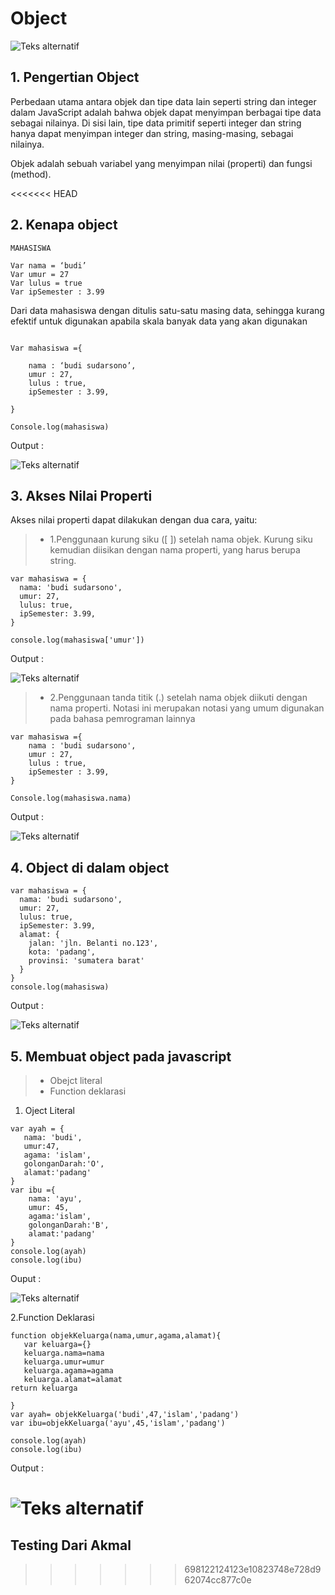 # Object

![Teks alternatif](https://www.tutorialstonight.com/assets/js/javascript-object.webp)

## 1. Pengertian Object

Perbedaan utama antara objek dan tipe data lain seperti string dan integer dalam JavaScript adalah bahwa objek dapat menyimpan berbagai tipe data sebagai nilainya. Di sisi lain, tipe data primitif seperti integer dan string hanya dapat menyimpan integer dan string, masing-masing, sebagai nilainya.

Objek adalah sebuah variabel yang menyimpan nilai (properti) dan fungsi (method).

<<<<<<< HEAD
## 2. Kenapa object

```
MAHASISWA

Var nama = ‘budi’
Var umur = 27
Var lulus = true
Var ipSemester : 3.99
```

Dari data mahasiswa dengan ditulis satu-satu masing data, sehingga kurang efektif untuk digunakan apabila skala banyak data yang akan digunakan

```

Var mahasiswa ={

	nama : ‘budi sudarsono’,
	umur : 27,
	lulus : true,
	ipSemester : 3.99,

}

Console.log(mahasiswa)

```

Output :

![Teks alternatif](/asset/image/object1.png)

## 3. Akses Nilai Properti

Akses nilai properti dapat dilakukan dengan dua cara, yaitu:

> - 1.Penggunaan kurung siku ([ ]) setelah nama objek. Kurung siku kemudian diisikan dengan nama properti, yang harus berupa string.

```
var mahasiswa = {
  nama: 'budi sudarsono',
  umur: 27,
  lulus: true,
  ipSemester: 3.99,
}

console.log(mahasiswa['umur'])

```

Output :

![Teks alternatif](/asset/image/object2.png)

> - 2.Penggunaan tanda titik (.) setelah nama objek diikuti dengan nama properti. Notasi ini merupakan notasi yang umum digunakan pada bahasa pemrograman lainnya

```
var mahasiswa ={
	nama : 'budi sudarsono',
	umur : 27,
	lulus : true,
	ipSemester : 3.99,
}

Console.log(mahasiswa.nama)

```

Output :

![Teks alternatif](/asset/image/object3.png)

## 4. Object di dalam object

```
var mahasiswa = {
  nama: 'budi sudarsono',
  umur: 27,
  lulus: true,
  ipSemester: 3.99,
  alamat: {
    jalan: 'jln. Belanti no.123',
    kota: 'padang',
    provinsi: 'sumatera barat'
  }
}
console.log(mahasiswa)

```

Output :

![Teks alternatif](/asset/image/object4.png)

## 5. Membuat object pada javascript

> - Obejct literal
> - Function deklarasi

1. Oject Literal

```
var ayah = {
   nama: 'budi',
   umur:47,
   agama: 'islam',
   golonganDarah:'O',
   alamat:'padang'
}
var ibu ={
    nama: 'ayu',
    umur: 45,
    agama:'islam',
    golonganDarah:'B',
    alamat:'padang'
}
console.log(ayah)
console.log(ibu)
```

Ouput :

![Teks alternatif](/asset/image/object5.png)

2.Function Deklarasi

```
function objekKeluarga(nama,umur,agama,alamat){
   var keluarga={}
   keluarga.nama=nama
   keluarga.umur=umur
   keluarga.agama=agama
   keluarga.alamat=alamat
return keluarga

}
var ayah= objekKeluarga('budi',47,'islam','padang')
var ibu=objekKeluarga('ayu',45,'islam','padang')

console.log(ayah)
console.log(ibu)

```

Output :

![Teks alternatif](/asset/image/object6.png)
=======
## Testing Dari Akmal
>>>>>>> 698122124123e10823748e728d962074cc877c0e

